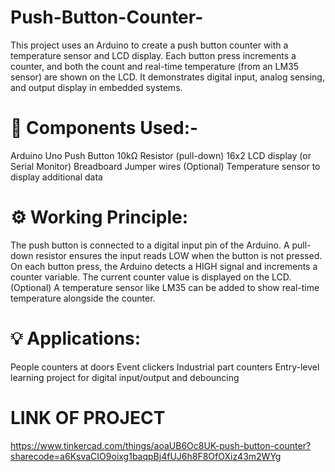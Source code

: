 # Push-Button-Counter-
This project uses an Arduino to create a push button counter with a temperature sensor and LCD display. Each button press increments a counter, and both the count and real-time temperature (from an LM35 sensor) are shown on the LCD. It demonstrates digital input, analog sensing, and output display in embedded systems.

# 🧰 Components Used:-
Arduino Uno
Push Button
10kΩ Resistor (pull-down)
16x2 LCD display (or Serial Monitor)
Breadboard
Jumper wires
(Optional) Temperature sensor to display additional data

# ⚙️ Working Principle:
The push button is connected to a digital input pin of the Arduino.
A pull-down resistor ensures the input reads LOW when the button is not pressed.
On each button press, the Arduino detects a HIGH signal and increments a counter variable.
The current counter value is displayed on the LCD.
(Optional) A temperature sensor like LM35 can be added to show real-time temperature alongside the counter.

# 💡 Applications:
People counters at doors
Event clickers
Industrial part counters
Entry-level learning project for digital input/output and debouncing

# LINK OF PROJECT
 https://www.tinkercad.com/things/aoaUB6Oc8UK-push-button-counter?sharecode=a6KsvaCIO9oixg1baqpBj4fUJ6h8F8OfOXiz43m2WYg
